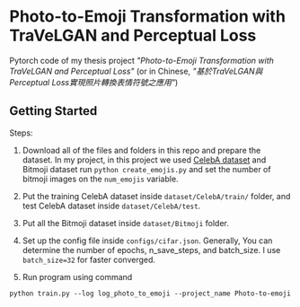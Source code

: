 # Photo-to-Emoji Transformation with TraVeLGAN and Perceptual Loss

Pytorch code of my thesis project *"Photo-to-Emoji Transformation with TraVeLGAN and Perceptual Loss"* (or in Chinese, *"基於TraVeLGAN與Perceptual Loss實現照⽚轉換表情符號之應⽤"*)

## Getting Started
Steps:
1. Download all of the files and folders in this repo and prepare the dataset. In my project, in this project we used [CelebA dataset](http://mmlab.ie.cuhk.edu.hk/projects/CelebA.html) and Bitmoji dataset run `python create_emojis.py` and set the number of bitmoji images on the `num_emojis` variable.

2. Put the training CelebA dataset inside `dataset/CelebA/train/` folder, and test CelebA dataset inside `dataset/CelebA/test`.

3. Put all the Bitmoji dataset inside `dataset/Bitmoji` folder.

4. Set up the config file inside `configs/cifar.json`. Generally, You can determine the number of epochs, n_save_steps, and batch_size. I use `batch_size=32` for faster converged.

5. Run program using command 
```
python train.py --log log_photo_to_emoji --project_name Photo-to-emoji  
```
